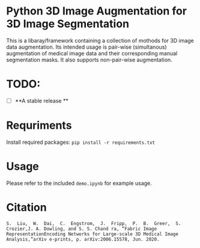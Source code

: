 # Python 3D Image Augmentation for 3D Image Segmentation
This is a libaray/framework containing a collection of mothods for 3D image data augmentation. Its intended usage is pair-wise (simultanous) augmentation of medical image data and their corresponding manual segmentation masks. It also supports non-pair-wise augmentation.

# TODO:
- [ ] **A stable release **


# Requriments
Install required packages: `pip install -r requirements.txt`

# Usage
Please refer to the included `demo.ipynb` for example usage.

# Citation 
```
S.  Liu,  W.  Dai,  C.  Engstrom,  J.  Fripp,  P.  B.  Greer,  S.  Crozier,J. A. Dowling, and S. S. Chand ra, “Fabric Image RepresentationEncoding Networks for Large-scale 3D Medical Image Analysis,”arXiv e-prints, p. arXiv:2006.15578, Jun. 2020.
```
